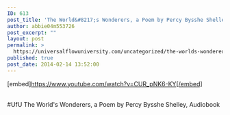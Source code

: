 ```yaml
---
ID: 613
post_title: 'The World&#8217;s Wonderers, a Poem by Percy Bysshe Shelley,  #UfU'
author: abbie04m553726
post_excerpt: ""
layout: post
permalink: >
  https://universalflowuniversity.com/uncategorized/the-worlds-wonderers-a-poem-by-percy-bysshe-shelley-ufu/
published: true
post_date: 2014-02-14 13:52:00
---
```

[embed]https://www.youtube.com/watch?v=CUR_pNK6-KY[/embed]</br></br>
<p>#UfU The World's Wonderers, a Poem by Percy Bysshe Shelley, Audiobook </p>
